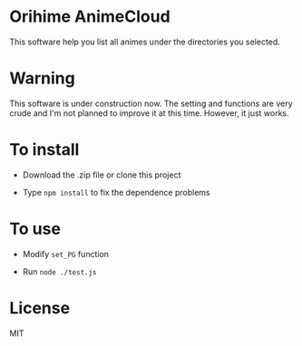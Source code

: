 # Orihime AnimeCloud

This software help you list all animes under the directories you selected.

# Warning

This software is under construction now.
The setting and functions are very crude and I'm not planned to improve it at this time.
However, it just works.

# To install

* Download the .zip file or clone this project

* Type `npm install` to fix the dependence problems

# To use

* Modify `set_PG` function

* Run `node ./test.js`

# License

MIT